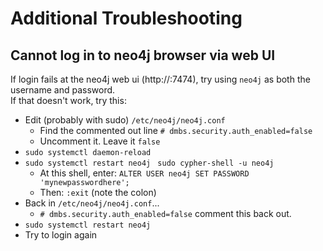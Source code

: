 # Additional Troubleshooting

## Cannot log in to neo4j browser via web UI

If login fails at the neo4j web ui (http://<your-url>:7474), try using `neo4j` as both the username and password.  
If that doesn't work, try this:

- Edit (probably with sudo) `/etc/neo4j/neo4j.conf`
  - Find the commented out line `# dmbs.security.auth_enabled=false`
  - Uncomment it. Leave it `false`
- `sudo systemctl daemon-reload`
- `sudo systemctl restart neo4j`
` sudo cypher-shell -u neo4j`
  - At this shell, enter: `ALTER USER neo4j SET PASSWORD 'mynewpasswordhere';`
  - Then: `:exit` (note the colon)
- Back in `/etc/neo4j/neo4j.conf`...
  - `# dmbs.security.auth_enabled=false` comment this back out.
- `sudo systemctl restart neo4j`
- Try to login again
